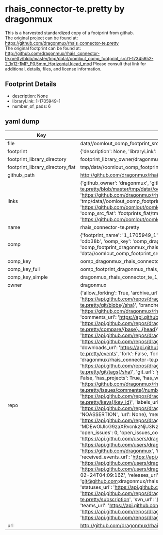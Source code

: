 # rhais_connector-te.pretty by dragonmux  
This is a harvested standardized copy of a footprint from github.  
The original project can be found at:  
https://github.com/dragonmux/rhais_connector-te.pretty  
The original footprint can be found at:
http://github.com/dragonmux/rhais_connector-te.pretty/blob/master/tmp/data//oomlout_oomp_footprint_src/1-17345952-2_1x12-1MP_P0.5mm_Horizontal.kicad_mod
Please consult that link for additional, details, files, and license information.  
## Footprint Details
* description: None  
* libraryLink: 1-1705949-1  
* number_of_pads: 6  
## yaml dump  
| Key | Value |  
| --- | --- |  
| file | data//oomlout_oomp_footprint_src/rhais_connector-te.pretty/1-1705949-1.kicad_mod |  
| footprint | {'description': None, 'libraryLink': '1-1705949-1', 'number_of_pads': 6} |  
| footprint_library_directory | footprint_library_owner/dragonmux_rhais_connector-te.pretty |  
| footprint_library_directory_flat | tmp/data//oomlout_oomp_footprint_src/footprints_flat/dragonmux_rhais_connector_te_1_1705949_1/working |  
| github_path | http://github.com/dragonmux/rhais_connector-te.pretty/blob/master/tmp/data//oomlout_oomp_footprint_src/1-1705949-1.kicad_mod |  
| links | {'github_owner': 'dragonmux', 'github_repo_name': 'rhais_connector-te.pretty', 'github_src': 'http://github.com/dragonmux/rhais_connector-te.pretty/blob/master/tmp/data//oomlout_oomp_footprint_src/1-17345952-2_1x12-1MP_P0.5mm_Horizontal.kicad_mod', 'github_src_repo': 'https://github.com/dragonmux/rhais_connector-te.pretty', 'oomp_bot': 'tmp/data//oomlout_oomp_footprint_src/footprints/dragonmux_rhais_connector_te_1_1705949_1/working', 'oomp_bot_github': 'https://github.com/oomlout/oomlout_oomp_footprint_bot/tree/main/tmp/data//oomlout_oomp_footprint_src/footprints/dragonmux_rhais_connector_te_1_1705949_1/working', 'oomp_src_flat': 'footprints_flat/tmp/data//oomlout_oomp_footprint_src/footprints_flat/dragonmux_rhais_connector_te_1_1705949_1/working', 'oomp_src_flat_github': 'https://github.com/oomlout/oomlout_oomp_footprint_src/tree/main/tmp/data//oomlout_oomp_footprint_src/footprints_flat/dragonmux_rhais_connector_te_1_1705949_1/working'} |  
| name | rhais_connector-te.pretty |  
| oomp | {'footprint_name': '1_1705949_1', 'library_name': 'rhais_connector_te', 'md5': 'cdb38b45767e7e4fa3c06438d4f0b1ff', 'md5_10': 'cdb38b4576', 'md5_5': 'cdb38', 'md5_6': 'cdb38b', 'oomp_key': 'oomp_dragonmux_rhais_connector_te_1_1705949_1', 'oomp_key_extra': 'oomp_footprint_dragonmux_rhais_connector_te_1_1705949_1', 'oomp_key_full': 'oomp_footprint_dragonmux_rhais_connector_te_1_1705949_1_cdb38b', 'oomp_key_simple': 'dragonmux_rhais_connector_te_1_1705949_1', 'original_filename': 'data//oomlout_oomp_footprint_src/rhais_connector-te.pretty/1-1705949-1.kicad_mod', 'owner_name': 'dragonmux'} |  
| oomp_key | oomp_dragonmux_rhais_connector_te_1_1705949_1 |  
| oomp_key_full | oomp_footprint_dragonmux_rhais_connector_te_1_1705949_1 |  
| oomp_key_simple | dragonmux_rhais_connector_te_1_1705949_1 |  
| owner | dragonmux |  
| repo | {'allow_forking': True, 'archive_url': 'https://api.github.com/repos/dragonmux/rhais_connector-te.pretty/{archive_format}{/ref}', 'archived': False, 'assignees_url': 'https://api.github.com/repos/dragonmux/rhais_connector-te.pretty/assignees{/user}', 'blobs_url': 'https://api.github.com/repos/dragonmux/rhais_connector-te.pretty/git/blobs{/sha}', 'branches_url': 'https://api.github.com/repos/dragonmux/rhais_connector-te.pretty/branches{/branch}', 'clone_url': 'https://github.com/dragonmux/rhais_connector-te.pretty.git', 'collaborators_url': 'https://api.github.com/repos/dragonmux/rhais_connector-te.pretty/collaborators{/collaborator}', 'comments_url': 'https://api.github.com/repos/dragonmux/rhais_connector-te.pretty/comments{/number}', 'commits_url': 'https://api.github.com/repos/dragonmux/rhais_connector-te.pretty/commits{/sha}', 'compare_url': 'https://api.github.com/repos/dragonmux/rhais_connector-te.pretty/compare/{base}...{head}', 'contents_url': 'https://api.github.com/repos/dragonmux/rhais_connector-te.pretty/contents/{+path}', 'contributors_url': 'https://api.github.com/repos/dragonmux/rhais_connector-te.pretty/contributors', 'created_at': '2021-05-09T14:19:07Z', 'default_branch': 'main', 'deployments_url': 'https://api.github.com/repos/dragonmux/rhais_connector-te.pretty/deployments', 'description': "DX-MON's TE connectors footprints KiCad library", 'disabled': False, 'downloads_url': 'https://api.github.com/repos/dragonmux/rhais_connector-te.pretty/downloads', 'events_url': 'https://api.github.com/repos/dragonmux/rhais_connector-te.pretty/events', 'fork': False, 'forks': 0, 'forks_count': 0, 'forks_url': 'https://api.github.com/repos/dragonmux/rhais_connector-te.pretty/forks', 'full_name': 'dragonmux/rhais_connector-te.pretty', 'git_commits_url': 'https://api.github.com/repos/dragonmux/rhais_connector-te.pretty/git/commits{/sha}', 'git_refs_url': 'https://api.github.com/repos/dragonmux/rhais_connector-te.pretty/git/refs{/sha}', 'git_tags_url': 'https://api.github.com/repos/dragonmux/rhais_connector-te.pretty/git/tags{/sha}', 'git_url': 'git://github.com/dragonmux/rhais_connector-te.pretty.git', 'has_discussions': False, 'has_downloads': True, 'has_issues': True, 'has_pages': False, 'has_projects': True, 'has_wiki': True, 'homepage': '', 'hooks_url': 'https://api.github.com/repos/dragonmux/rhais_connector-te.pretty/hooks', 'html_url': 'https://github.com/dragonmux/rhais_connector-te.pretty', 'id': 365770366, 'is_template': False, 'issue_comment_url': 'https://api.github.com/repos/dragonmux/rhais_connector-te.pretty/issues/comments{/number}', 'issue_events_url': 'https://api.github.com/repos/dragonmux/rhais_connector-te.pretty/issues/events{/number}', 'issues_url': 'https://api.github.com/repos/dragonmux/rhais_connector-te.pretty/issues{/number}', 'keys_url': 'https://api.github.com/repos/dragonmux/rhais_connector-te.pretty/keys{/key_id}', 'labels_url': 'https://api.github.com/repos/dragonmux/rhais_connector-te.pretty/labels{/name}', 'language': None, 'languages_url': 'https://api.github.com/repos/dragonmux/rhais_connector-te.pretty/languages', 'license': {'key': 'other', 'name': 'Other', 'node_id': 'MDc6TGljZW5zZTA=', 'spdx_id': 'NOASSERTION', 'url': None}, 'merges_url': 'https://api.github.com/repos/dragonmux/rhais_connector-te.pretty/merges', 'milestones_url': 'https://api.github.com/repos/dragonmux/rhais_connector-te.pretty/milestones{/number}', 'mirror_url': None, 'name': 'rhais_connector-te.pretty', 'network_count': 0, 'node_id': 'MDEwOlJlcG9zaXRvcnkzNjU3NzAzNjY=', 'notifications_url': 'https://api.github.com/repos/dragonmux/rhais_connector-te.pretty/notifications{?since,all,participating}', 'open_issues': 0, 'open_issues_count': 0, 'owner': {'avatar_url': 'https://avatars.githubusercontent.com/u/691140?v=4', 'events_url': 'https://api.github.com/users/dragonmux/events{/privacy}', 'followers_url': 'https://api.github.com/users/dragonmux/followers', 'following_url': 'https://api.github.com/users/dragonmux/following{/other_user}', 'gists_url': 'https://api.github.com/users/dragonmux/gists{/gist_id}', 'gravatar_id': '', 'html_url': 'https://github.com/dragonmux', 'id': 691140, 'login': 'dragonmux', 'node_id': 'MDQ6VXNlcjY5MTE0MA==', 'organizations_url': 'https://api.github.com/users/dragonmux/orgs', 'received_events_url': 'https://api.github.com/users/dragonmux/received_events', 'repos_url': 'https://api.github.com/users/dragonmux/repos', 'site_admin': False, 'starred_url': 'https://api.github.com/users/dragonmux/starred{/owner}{/repo}', 'subscriptions_url': 'https://api.github.com/users/dragonmux/subscriptions', 'type': 'User', 'url': 'https://api.github.com/users/dragonmux'}, 'private': False, 'pulls_url': 'https://api.github.com/repos/dragonmux/rhais_connector-te.pretty/pulls{/number}', 'pushed_at': '2022-02-24T04:09:16Z', 'releases_url': 'https://api.github.com/repos/dragonmux/rhais_connector-te.pretty/releases{/id}', 'size': 8, 'ssh_url': 'git@github.com:dragonmux/rhais_connector-te.pretty.git', 'stargazers_count': 0, 'stargazers_url': 'https://api.github.com/repos/dragonmux/rhais_connector-te.pretty/stargazers', 'statuses_url': 'https://api.github.com/repos/dragonmux/rhais_connector-te.pretty/statuses/{sha}', 'subscribers_count': 1, 'subscribers_url': 'https://api.github.com/repos/dragonmux/rhais_connector-te.pretty/subscribers', 'subscription_url': 'https://api.github.com/repos/dragonmux/rhais_connector-te.pretty/subscription', 'svn_url': 'https://github.com/dragonmux/rhais_connector-te.pretty', 'tags_url': 'https://api.github.com/repos/dragonmux/rhais_connector-te.pretty/tags', 'teams_url': 'https://api.github.com/repos/dragonmux/rhais_connector-te.pretty/teams', 'temp_clone_token': None, 'topics': [], 'trees_url': 'https://api.github.com/repos/dragonmux/rhais_connector-te.pretty/git/trees{/sha}', 'updated_at': '2022-02-24T04:09:19Z', 'url': 'https://api.github.com/repos/dragonmux/rhais_connector-te.pretty', 'visibility': 'public', 'watchers': 0, 'watchers_count': 0, 'web_commit_signoff_required': False} |  
| url | http://github.com/dragonmux/rhais_connector-te.pretty |  

